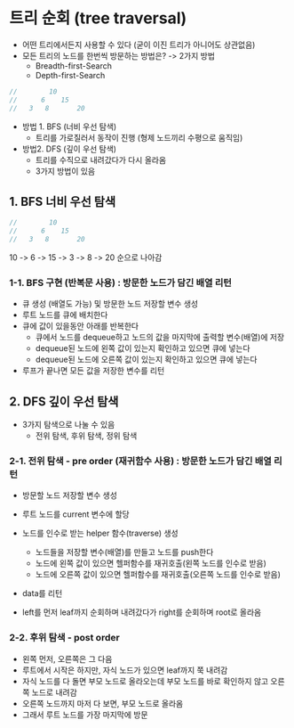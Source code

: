 # 트리 순회 (tree traversal)

- 어떤 트리에서든지 사용할 수 있다 (굳이 이진 트리가 아니어도 상관없음)
- 모든 트리의 노드를 한번씩 방문하는 방법은? -> 2가지 방법
  - Breadth-first-Search
  - Depth-first-Search

```js
//        10
//      6    15
//   3   8       20
```

- 방법 1. BFS (너비 우선 탐색)
  - 트리를 가로질러서 동작이 진행 (형제 노드끼리 수평으로 움직임)
- 방법2. DFS (깊이 우선 탐색)
  - 트리를 수직으로 내려갔다가 다시 올라옴
  - 3가지 방법이 있음

## 1. BFS 너비 우선 탐색

```js
//        10
//      6    15
//   3   8       20
```

10 -> 6 -> 15 -> 3 -> 8 -> 20 순으로 나아감

### 1-1. BFS 구현 (반복문 사용) : 방문한 노드가 담긴 배열 리턴
- 큐 생성 (배열도 가능) 및 방문한 노드 저장할 변수 생성
- 루트 노드를 큐에 배치한다
- 큐에 값이 있을동안 아래를 반복한다
  - 큐에서 노드를 dequeue하고 노드의 값을 마지막에 출력할 변수(배열)에 저장
  - dequeue된 노드에 왼쪽 값이 있는지 확인하고 있으면 큐에 넣는다
  - dequeue된 노드에 오른쪽 값이 있는지 확인하고 있으면 큐에 넣는다
- 루프가 끝나면 모든 값을 저장한 변수를 리턴

## 2. DFS 깊이 우선 탐색
- 3가지 탐색으로 나눌 수 있음
  - 전위 탐색, 후위 탐색, 정위 탐색 

### 2-1. 전위 탐색 - pre order (재귀함수 사용) : 방문한 노드가 담긴 배열 리턴
- 방문할 노드 저장할 변수 생성
- 루트 노드를 current 변수에 할당
- 노드를 인수로 받는 helper 함수(traverse) 생성
  - 노드들을 저장할 변수(배열)를 만들고 노드를 push한다
  - 노드에 왼쪽 값이 있으면 헬퍼함수를 재귀호출(왼쪽 노드를 인수로 받음)
  - 노드에 오른쪽 값이 있으면 헬퍼함수를 재귀호출(오른쪽 노드를 인수로 받음)
- data를 리턴

- left를 먼저 leaf까지 순회하며 내려갔다가 right를 순회하며 root로 올라옴

### 2-2. 후위 탐색 - post order
- 왼쪽 먼저, 오른쪽은 그 다음
- 루트에서 시작은 하지만, 자식 노드가 있으면 leaf까지 쭉 내려감
- 자식 노드를 다 돌면 부모 노드로 올라오는데 부모 노드를 바로 확인하지 않고 오른쪽 노드로 내려감
- 오른쪽 노드까지 마저 다 보면, 부모 노드로 올라옴
- 그래서 루트 노드를 가장 마지막에 방문
